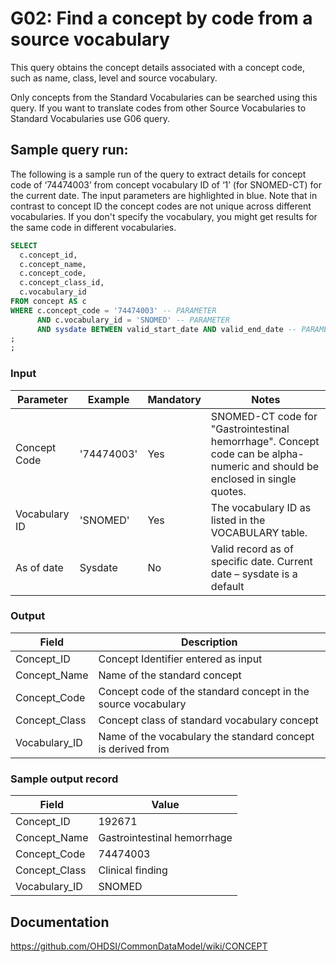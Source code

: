 # G02: Find a concept by code from a source vocabulary

This query obtains the concept details associated with a concept code, such as name, class, level and source vocabulary.

Only concepts from the Standard Vocabularies can be searched using this query. If you want to translate codes from other Source Vocabularies to Standard Vocabularies use G06 query.

## Sample query run:

The following is a sample run of the query to extract details for concept code of ‘74474003’ from concept vocabulary ID of ‘1’ (for SNOMED-CT) for the current date. The input parameters are highlighted in blue. Note that in contrast to concept ID the concept codes are not unique across different vocabularies. If you don't specify the vocabulary, you might get results for the same code in different vocabularies.

```sql
SELECT
  c.concept_id,
  c.concept_name,
  c.concept_code,
  c.concept_class_id,
  c.vocabulary_id
FROM concept AS c
WHERE c.concept_code = '74474003' -- PARAMETER
      AND c.vocabulary_id = 'SNOMED' -- PARAMETER
      AND sysdate BETWEEN valid_start_date AND valid_end_date -- PARAMETER
;
;
```
### Input

|  Parameter |  Example |  Mandatory |  Notes |
| --- | --- | --- | --- |
|  Concept Code |  '74474003' |  Yes | SNOMED-CT code for "Gastrointestinal hemorrhage". Concept code can be alpha-numeric and should be enclosed in single quotes. |
|  Vocabulary ID |  'SNOMED' |  Yes | The vocabulary ID as listed in the VOCABULARY table. |
|  As of date |  Sysdate |  No | Valid record as of specific date. Current date – sysdate is a default |

### Output

|  Field |  Description |
| --- | --- |
|  Concept_ID |  Concept Identifier entered as input |
|  Concept_Name |  Name of the standard concept |
|  Concept_Code |  Concept code of the standard concept in the source vocabulary |
|  Concept_Class |  Concept class of standard vocabulary concept |
|  Vocabulary_ID |  Name of the vocabulary the standard concept is derived from |

### Sample output record

|  Field |  Value |
| --- | --- |
|  Concept_ID |  192671 |
|  Concept_Name |  Gastrointestinal hemorrhage |
|  Concept_Code |  74474003 |
|  Concept_Class |  Clinical finding |
|  Vocabulary_ID |  SNOMED |

## Documentation
https://github.com/OHDSI/CommonDataModel/wiki/CONCEPT
